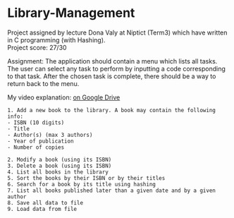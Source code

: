 # Library-Management

Project assigned by lecture Dona Valy at Niptict (Term3) which have written in C programming (with Hashing).<br>Project score: 27/30

Assignment:
The application should contain a menu which lists all tasks. The user can select any task to perform by inputting a code corresponding to that task. After the chosen task is complete, there should be a way to return back to the menu.

My video explanation: <a href="https://drive.google.com/file/d/10nXLN-I-6ZbMltcFZExH5oYKMb6qOveD/view?usp=sharing">on Google Drive</a>

```console
1. Add a new book to the library. A book may contain the following info:
- ISBN (10 digits)
- Title
- Author(s) (max 3 authors)
- Year of publication
- Number of copies

2. Modify a book (using its ISBN)
3. Delete a book (using its ISBN)
4. List all books in the library
5. Sort the books by their ISBN or by their titles
6. Search for a book by its title using hashing
7. List all books published later than a given date and by a given author
8. Save all data to file
9. Load data from file
```
